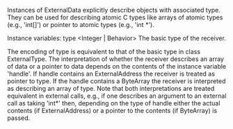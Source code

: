 Instances of ExternalData explicitly describe objects with associated type. They can be used for describing atomic C types like arrays of atomic types (e.g., 'int[]') or pointer to atomic types (e.g., 'int *').Instance variables:	type	<Integer | Behavior>	The basic type of the receiver.The encoding of type is equivalent to that of the basic type in class ExternalType. The interpretation of whether the receiver describes an array of data or a pointer to data depends on the contents of the instance variable 'handle'. If handle contains an ExternalAddress the receiver is treated as pointer to type. If the handle contains a ByteArray the receiver is interpreted as describing an array of type. Note that both interpretations are treated equivalent in external calls, e.g., if one describes an argument to an external call as taking 'int*' then, depending on the type of handle either the actual contents (if ExternalAddress) or a pointer to the contents (if ByteArray) is passed.